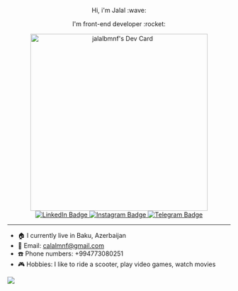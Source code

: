 <div id="header" align="center">
  <p>Hi, i'm Jalal :wave:</p>
  <p>I'm front-end developer :rocket:</p>
  <div>
<a href="https://app.daily.dev/jalalbmnf"><img src="https://api.daily.dev/devcards/5e652af0e7b74eb2b6a914f8d9fab0b4.png?r=ljq" width="400" alt="jalalbmnf's Dev Card"/></a>
  </div>
  
  <div id="badges">
  <a href="https://www.linkedin.com/in/jalalbmnf">
    <img src="https://img.shields.io/badge/LinkedIn-blue?style=for-the-badge&logo=linkedin&logoColor=white" alt="LinkedIn Badge"/>
  </a>
  <a href="https://www.instagram.com/jalalbmnf/">
    <img src="https://img.shields.io/badge/Instagram-blueviolet?style=for-the-badge&logo=instagram&logoColor=white" alt="Instagram Badge"/>
  </a>
  <a href="https://t.me/jalalbmnf">
    <img src="https://img.shields.io/badge/Telegram-informational?style=for-the-badge&logo=telegram&logoColor=white" alt="Telegram Badge"/>
  </a>
</div>
</div>

<hr/>

- :house: I currently live in Baku, Azerbaijan
- :email: Email: calalmnf@gmail.com
- :phone: Phone numbers: +994773080251
- :video_game: Hobbies: I like to ride a scooter, play video games, watch movies



![](https://komarev.com/ghpvc/?username=jalalbmnf&style=for-the-badge&color=blueviolet&align=center)


